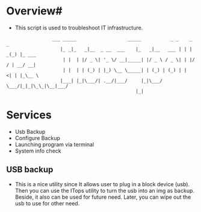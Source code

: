 # Overview# 
- This script is used to troubleshoot IT infrastructure.


```
				 ___ _____                   _____           _ _    _ _       
					|_ _|_   _|__  _ __  ___    |_   _|__   ___ | | | _(_) |_ ___ 
					 | |  | |/ _ \| '_ \/ __|_____| |/ _ \ / _ \| | |/ / | __/ __|
					 | |  | | (_) | |_) \__ \_____| | (_) | (_) | |   <| | |_\__ \
					|___| |_|\___/| .__/|___/     |_|\___/ \___/|_|_|\_\_|\__|___/
												|_|                                             

```

# Services # 
- Usb Backup
- Configure Backup
- Launching program via terminal
- System info check


## USB backup ##
- This is a nice utility since It allows user to plug in a block device (usb). Then you can use the ITops utility to turn the usb into an img as backup. Beside, it also can be used for future need. Later, you can wipe out the usb to use for other need.
